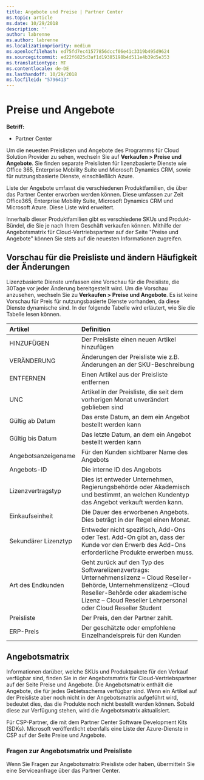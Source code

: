 ```yaml
---
title: Angebote und Preise | Partner Center
ms.topic: article
ms.date: 10/29/2018
description: ''
author: labrenne
ms.author: labrenne
ms.localizationpriority: medium
ms.openlocfilehash: ed75fd7ec41577856dccf06e41c3319b495d9624
ms.sourcegitcommit: ed22f6825d3af1d19385198b4d511e4b39d5e353
ms.translationtype: MT
ms.contentlocale: de-DE
ms.lasthandoff: 10/29/2018
ms.locfileid: "5796413"
---
```

# <a name="pricing-and-offers"></a>Preise und Angebote

**Betriff:**

-  Partner Center

Um die neuesten Preislisten und Angebote des Programms für Cloud Solution Provider zu sehen, wechseln Sie auf **Verkaufen > Preise und Angebote**. Sie finden separate Preislisten für lizenzbasierte Dienste wie Office 365, Enterprise Mobility Suite und Microsoft Dynamics CRM, sowie für nutzungsbasierte Dienste, einschließlich Azure. 

Liste der Angebote umfasst die verschiedenen Produktfamilien, die über das Partner Center erworben werden können. Diese umfassen zur Zeit Office365, Enterprise Mobility Suite, Microsoft Dynamics CRM und Microsoft Azure. Diese Liste wird erweitert.

Innerhalb dieser Produktfamilien gibt es verschiedene SKUs und Produkt-Bündel, die Sie je nach Ihrem Geschäft verkaufen können. Mithilfe der Angebotsmatrix für Cloud-Vertriebspartner auf der Seite "Preise und Angebote" können Sie stets auf die neuesten Informationen zugreifen.

## <a name="pricelist-preview-and-change-frequency"></a>Vorschau für die Preisliste und ändern Häufigkeit der Änderungen 

Lizenzbasierte Dienste umfassen eine Vorschau für die Preisliste, die 30Tage vor jeder Änderung bereitgestellt wird. Um die Vorschau anzusehen, wechseln Sie zu **Verkaufen > Preise und Angebote**. Es ist keine Vorschau für Preis für nutzungsbasierte Dienste vorhanden, da diese Dienste dynamische sind. In der folgende Tabelle wird erläutert, wie Sie die Tabelle lesen können.

|**Artikel**        |**Definition**      |
|:-----------   |:-----------   |
|HINZUFÜGEN   |Der Preisliste einen neuen Artikel hinzufügen|
|VERÄNDERUNG   |Änderungen der Preisliste wie z.B. Änderungen an der SKU-Beschreibung|
|ENTFERNEN   |Einen Artikel aus der Preisliste entfernen|
|UNC   |Artikel in der Preisliste, die seit dem vorherigen Monat unverändert geblieben sind   |
|Gültig ab Datum   |Das erste Datum, an dem ein Angebot bestellt werden kann    |
|Gültig bis Datum   |Das letzte Datum, an dem ein Angebot bestellt werden kann   |
|Angebotsanzeigename   |Für den Kunden sichtbarer Name des Angebots   |
|Angebots-ID   |Die interne ID des Angebots   |
|Lizenzvertragstyp   |Dies ist entweder Unternehmen, Regierungsbehörde oder Akademisch und bestimmt, an welchen Kundentyp das Angebot verkauft werden kann.|
|Einkaufseinheit   |Die Dauer des erworbenen Angebots. Dies beträgt in der Regel einen Monat.   |
|Sekundärer Lizenztyp   |Entweder nicht spezifisch, Add-Ons oder Test. Add-On gibt an, dass der Kunde vor den Erwerb des Add-Ons erforderliche Produkte erwerben muss.|
|Art des Endkunden   |Geht zurück auf den Typ des Softwarelizenzvertrags: Unternehmenslizenz – Cloud Reseller-Behörde, Unternehmenslizenz –Cloud Reseller-Behörde oder akademische Lizenz – Cloud Reseller Lehrpersonal oder Cloud Reseller Student   |
|Preisliste   |Der Preis, den der Partner zahlt.   |
|ERP-Preis   |Der geschätzte oder empfohlene Einzelhandelspreis für den Kunden   |

## <a name="offers-matrix"></a>Angebotsmatrix

Informationen darüber, welche SKUs und Produktpakete für den Verkauf verfügbar sind, finden Sie in der Angebotsmatrix für Cloud-Vertriebspartner auf der Seite Preise und Angebote. Die Angebotsmatrix enthält die Angebote, die für jedes Gebietsschema verfügbar sind. Wenn ein Artikel auf der Preisliste aber noch nicht in der Angebotsmatrix aufgeführt wird, bedeutet dies, das die Produkte noch nicht bestellt werden können. Sobald diese zur Verfügung stehen, wird die Angebotsmatrix aktualisiert.

Für CSP-Partner, die mit dem Partner Center Software Development Kits (SDKs). Microsoft veröffentlicht ebenfalls eine Liste der Azure-Dienste in CSP auf der Seite Preise und Angebote.

### <a name="offers-matrix-and-pricelist-questions"></a>Fragen zur Angebotsmatrix und Preisliste

Wenn Sie Fragen zur Angebotsmatrix Preisliste oder haben, übermitteln Sie eine Serviceanfrage über das Partner Center.
